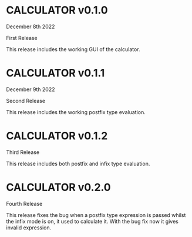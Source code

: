 # CALCULATOR v0.1.0

December 8th 2022

First Release

This release includes the working GUI of the calculator.

# CALCULATOR v0.1.1

December 9th 2022

Second Release

This release includes the working postfix type evaluation.

# CALCULATOR v0.1.2

Third Release

This release includes both postfix and infix type evaluation.

# CALCULATOR v0.2.0

Fourth Release

This release fixes the bug when a postfix type expression is passed whilst the infix mode is on, it used to calculate it. With the bug fix now it gives invalid expression.